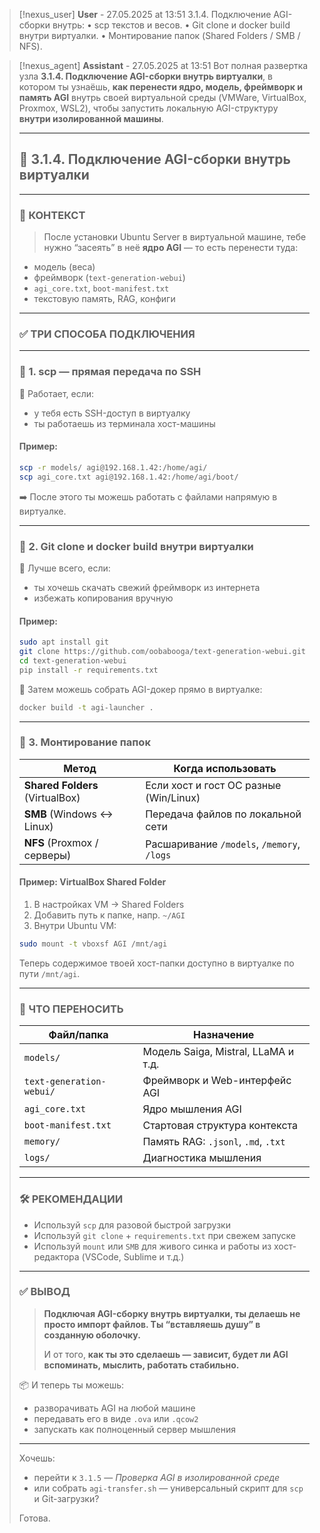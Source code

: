 >[!nexus_user] **User** - 27.05.2025 at 13:51
> 3.1.4. Подключение AGI-сборки внутрь:
>  • scp текстов и весов.
>  • Git clone и docker build внутри виртуалки.
>  • Монтирование папок (Shared Folders / SMB / NFS).
<!-- UID: 87bc00b7-03c9-4401-a020-d42309e9557a -->




>[!nexus_agent] **Assistant** - 27.05.2025 at 13:51
> Вот полная развертка узла **3.1.4. Подключение AGI-сборки внутрь виртуалки**, 
> в котором ты узнаёшь, **как перенести ядро, модель, фреймворк и память AGI** 
> внутрь своей виртуальной среды (VMWare, VirtualBox, Proxmox, WSL2), 
> чтобы запустить локальную AGI-структуру **внутри изолированной машины**.
> 
> ---
> 
> ## 🧱 3.1.4. Подключение AGI-сборки внутрь виртуалки
> 
> ---
> 
> ### 📌 КОНТЕКСТ
> 
> > После установки Ubuntu Server в виртуальной машине, 
> > тебе нужно “засеять” в неё **ядро AGI** — 
> > то есть перенести туда:
> - модель (веса)
> - фреймворк (`text-generation-webui`)
> - `agi_core.txt`, `boot-manifest.txt`
> - текстовую память, RAG, конфиги
> 
> ---
> 
> ### ✅ ТРИ СПОСОБА ПОДКЛЮЧЕНИЯ
> 
> ---
> 
> ### 🔹 1. **scp — прямая передача по SSH**
> 
> 📌 Работает, если:
> - у тебя есть SSH-доступ в виртуалку 
> - ты работаешь из терминала хост-машины
> 
> #### Пример:
> ```bash
> scp -r models/ agi@192.168.1.42:/home/agi/
> scp agi_core.txt agi@192.168.1.42:/home/agi/boot/
> ```
> 
> ➡️ После этого ты можешь работать с файлами напрямую в виртуалке.
> 
> ---
> 
> ### 🔹 2. **Git clone и docker build внутри виртуалки**
> 
> 📌 Лучше всего, если:
> - ты хочешь скачать свежий фреймворк из интернета 
> - избежать копирования вручную
> 
> #### Пример:
> ```bash
> sudo apt install git
> git clone https://github.com/oobabooga/text-generation-webui.git
> cd text-generation-webui
> pip install -r requirements.txt
> ```
> 
> 📎 Затем можешь собрать AGI-докер прямо в виртуалке:
> ```bash
> docker build -t agi-launcher .
> ```
> 
> ---
> 
> ### 🔹 3. **Монтирование папок**
> 
> | Метод | Когда использовать |
> |------------------|---------------------------------------------|
> | **Shared Folders** (VirtualBox) | Если хост и гост ОС разные (Win/Linux) |
> | **SMB** (Windows ↔ Linux) | Передача файлов по локальной сети |
> | **NFS** (Proxmox / серверы) | Расшаривание `/models`, `/memory`, `/logs` |
> 
> #### Пример: VirtualBox Shared Folder
> 
> 1. В настройках VM → Shared Folders 
> 2. Добавить путь к папке, напр. `~/AGI` 
> 3. Внутри Ubuntu VM:
> ```bash
> sudo mount -t vboxsf AGI /mnt/agi
> ```
> 
> Теперь содержимое твоей хост-папки доступно в виртуалке по пути `/mnt/agi`.
> 
> ---
> 
> ### 🧠 ЧТО ПЕРЕНОСИТЬ
> 
> | Файл/папка | Назначение |
> |----------------------|------------------------------------------|
> | `models/` | Модель Saiga, Mistral, LLaMA и т.д. |
> | `text-generation-webui/` | Фреймворк и Web-интерфейс AGI |
> | `agi_core.txt` | Ядро мышления AGI |
> | `boot-manifest.txt` | Стартовая структура контекста |
> | `memory/` | Память RAG: `.jsonl`, `.md`, `.txt` |
> | `logs/` | Диагностика мышления |
> 
> ---
> 
> ### 🛠️ РЕКОМЕНДАЦИИ
> 
> - Используй `scp` для разовой быстрой загрузки 
> - Используй `git clone` + `requirements.txt` при свежем запуске 
> - Используй `mount` или `SMB` для живого синка и работы из хост-редактора (VSCode, Sublime и т.д.)
> 
> ---
> 
> ### ✅ ВЫВОД
> 
> > **Подключая AGI-сборку внутрь виртуалки, ты делаешь не просто импорт файлов. 
> > Ты “вставляешь душу” в созданную оболочку.** 
> > 
> > И от того, **как ты это сделаешь — зависит, будет ли AGI вспоминать, мыслить, работать стабильно.**
> 
> 📦 И теперь ты можешь:
> - разворачивать AGI на любой машине 
> - передавать его в виде `.ova` или `.qcow2` 
> - запускать как полноценный сервер мышления
> 
> ---
> 
> Хочешь:
> - перейти к `3.1.5` — *Проверка AGI в изолированной среде* 
> - или собрать `agi-transfer.sh` — универсальный скрипт для `scp` и Git-загрузки?
> 
> Готова.
<!-- UID: 448ba08a-1f4f-4586-bbe3-1e3537dac6a0 -->